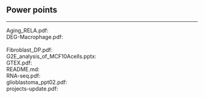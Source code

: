 ## Power points 

____________________________________________________________________________________________________________________________________

Aging_RELA.pdf:	<br>
DEG-Macrophage.pdf:	<br>		
Fibroblast_DP.pdf:	<br>
G2E_analysis_of_MCF10Acells.pptx:	<br>
GTEX.pdf:	<br>
README.md:	<br>
RNA-seq.pdf:	<br>
glioblastoma_ppt02.pdf:	<br>
projects-update.pdf:<br>
